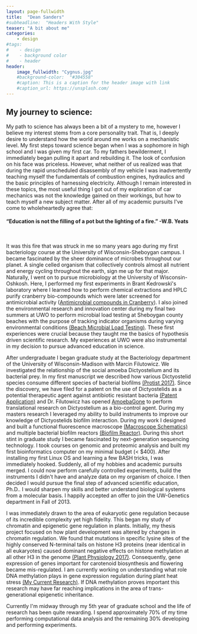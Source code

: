 ```yaml
---
layout: page-fullwidth
title:  "Dean Sanders"
#subheadline:  "Headers With Style"
teaser: "A bit about me"
categories:
    - design
#tags:
#    - design
#    - background color
#    - header
header:
    image_fullwidth: "Cygnus.jpg"
    #background-color:  "#304558"
    #caption: This is a caption for the header image with link
    #caption_url: https://unsplash.com/
---
```

<h2>My journey to science:</h2>

<p>My path to science has always been a bit of a mystery to me, however I believe my interest stems from a core personality trait. That is, I deeply desire to understand how the world around me works on a mechanistic level. My first steps toward science began when I was a sophomore in high school and I was given my first car. To my fathers bewilderment, I immediately began pulling it apart and rebuilding it. The look of confusion on his face was priceless. However, what neither of us realized was that during the rapid unscheduled disassembly of my vehicle I was inadvertently teaching myself the fundamentals of combustion engines, hydraulics and the basic principles of harnessing electricity. Although I remain interested in these topics, the most useful thing I got out of my exploration of car mechanics was not the knowledge gained on their workings, but how to teach myself a new subject matter. After all of my academic pursuits I've come to wholeheartedly agree that:</p>

<h4>“Education is not the filling of a pot but the lighting of a fire.” -W.B. Yeats </h4>
<br />
<p>It was this fire that was struck in me so many years ago during my first bacteriology course at the University of Wisconsin-Sheboygan campus. I became fascinated by the sheer dominance of microbes throughout our planet. A single celled organism that collectively controls almost all nutrient and energy cycling throughout the earth, sign me up for that major. Naturally, I went on to pursue microbiology at the University of Wisconsin-Oshkosh. Here, I performed my first experiments in Brant Kedrowski's laboratory where I learned how to perform chemical extractions and HPLC purify cranberry bio-compounds which were later screened for antimicrobial activity (<a href="http://www.uwosh.edu/facstaff/kedrowsk/research">Antimicrobial compounds in Cranberry</a>). I also joined the environmental research and innovation center during my final two summers at UWO to perform microbial load testing at Sheboygan county beaches with the purpose of tracking indicator organisms during varying environmental conditions <a href="https://eric.uwosh.edu/environmental-health-testing/water-testing/">(Beach Microbial Load Testing)</a>. These first experiences were crucial because they taught me the basics of hypothesis driven scientific research. My experiences at UWO were also instrumental in my decision to pursue advanced education in science.</p>

<p>After undergraduate I began graduate study at the Bacteriology department of the University of Wisconsin-Madison with Marcin Filutowicz. We investigated the relationship of the social amoeba Dictyostelium and its bacterial prey. In my first manuscript we described how various Dictyostelid species consume different species of bacterial biofilms <a href="https://www.ncbi.nlm.nih.gov/pubmed/28499132">(Protist 2017)</a>. Since the discovery, we have filed for a patent on the use of Dictyostelids as a potential therapeutic agent against antibiotic resistant bacteria <a href="https://patents.google.com/patent/US20140056850A1/en">(Patent Application)</a> and Dr. Filutowicz has opened <a href="http://amebagone.com">AmoebaGone</a> to perform translational research on Dictyostelium as a bio-control agent. During my masters research I leveraged my ability to build instruments to improve our knowledge of Dictyostelids biofilm interaction. During my work I designed and built a functional fluorescence macroscope <a href="https://github.com/Sandman2127/pdfs/tree/master/Macroscope">(Macroscope Schematics)</a> and multiple bacterial biofilm reactors <a href="https://github.com/Sandman2127/pdfs/blob/master/Biofilm_reactor.pdf">(Biofilm Reactor)</a>. During this short stint in graduate study I became fascinated by next-generation sequencing technology. I took courses on genomic and proteomic analysis and built my first bioinformatics computer on my minimal budget (< $400). After installing my first Linux OS and learning a few BASH tricks, I was immediately hooked. Suddenly, all of my hobbies and academic pursuits merged. I could now perform carefully controlled experiments, build the instruments I didn't have and analyze data on my organism of choice. I then decided I would pursue the final step of advanced scientific education, Ph.D.. I would sharpen my skills and better understand biological systems from a molecular basis. I happily accepted an offer to join the UW-Genetics department in Fall of 2013.</p>

<p>I was immediately drawn to the area of eukaryotic gene regulation because of its incredible complexity yet high fidelity. This began my study of chromatin and epigenetic gene regulation in plants. Initially, my thesis project focused on how plant development was altered by changes in chromatin regulation. We found that mutations in specific lysine sites of the highly conserved N-terminal tails on histone H3 proteins (near identical in all eukaryotes) caused dominant negative effects on histone methylation at all other H3 in the genome <a href="https://www.ncbi.nlm.nih.gov/pmc/articles/PMC5373047/">(Plant Physiology 2017)</a>. Consequently, gene expression of genes important for carotenoid biosynthesis and flowering became mis-regulated. I am currently working on understanding what role DNA methylation plays in gene expression regulation during plant heat stress <a href="https://sandman2127.github.io/design/My_research/">(My Current Research)</a>. If DNA methylation proves important this research may have far reaching implications in the area of trans-generational epigenetic inheritance.</p>

<p>Currently I'm midway through my 5th year of graduate school and the life of research has been quite rewarding. I spend approximately 70% of my time performing computational data analysis and the remaining 30% developing and performing experiments.</p>  
